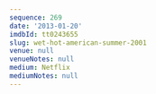 ```yaml
---
sequence: 269
date: '2013-01-20'
imdbId: tt0243655
slug: wet-hot-american-summer-2001
venue: null
venueNotes: null
medium: Netflix
mediumNotes: null
---
```


